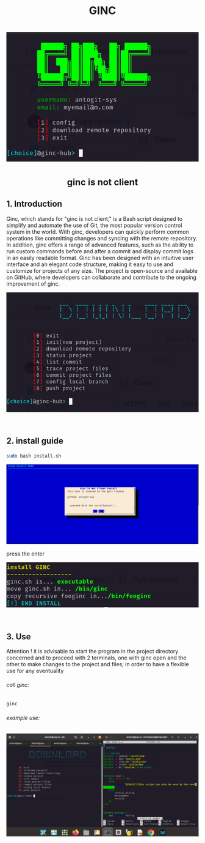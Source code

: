 <h1 align = "center"> GINC <h1>

<p align="center">
    <img src="img/gincScreen.png">
</p>



<p align="center"> 
    <small><b>ginc is not client</b></small>
 </p>



## 1. Introduction

<p>
Ginc, which stands for "ginc is not client," is a Bash script designed to simplify and automate the use of Git, the most popular version control system in the world. With ginc, developers can quickly perform common operations like committing changes and syncing with the remote repository. In addition, ginc offers a range of advanced features, such as the ability to run custom commands before and after a commit and display commit logs in an easily readable format. Ginc has been designed with an intuitive user interface and an elegant code structure, making it easy to use and customize for projects of any size. The project is open-source and available on GitHub, where developers can collaborate and contribute to the ongoing improvement of ginc.
</p>

<p>
    <img src="img/download.png">
</p>

<br>

## 2. install guide

```bash
sudo bash install.sh
```

<p>
    <img src="img/setupInstall1.png">
</p>

<p>press the enter</p>

<p>
    <img src="img/install.png">
</p>

<br>

## 3. Use

<p>
Attention ! it is advisable to start the program in the project directory concerned and to proceed with 2 terminals, one with ginc open and the other to make changes to the project and files; in order to have a flexible use for any eventuality
</p>

###### call ginc:

```bash
ginc
```

###### example use:

<p>
    <img src="img/use.png"> 
</p>
